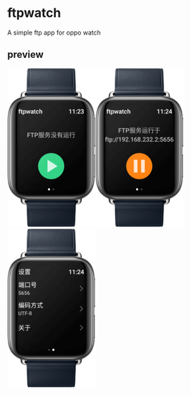 # ftpwatch
A simple ftp app for oppo watch


## preview
<img src="doc/screenshot1.png" width="200"><img src="doc/screenshot2.png" width="200"><img src="doc/screenshot3.png" width="200">
